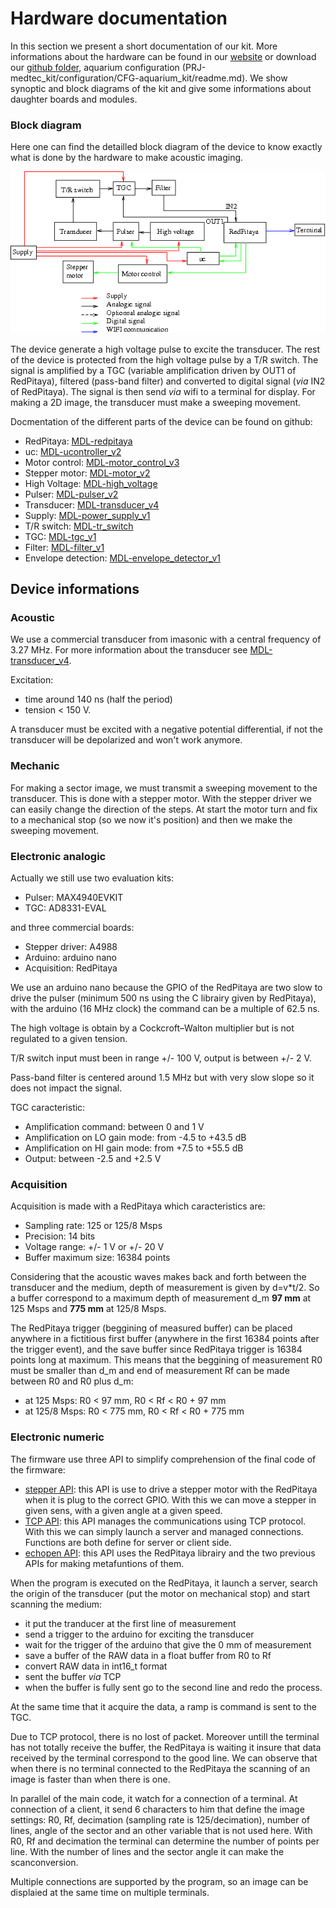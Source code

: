 # Hardware documentation

In this section we present a short documentation of our kit. More informations about the hardware can be found in our [website](http://echopen.org/doc-website/CAT-configuration/CFG-sweeping_probe/content.html) or download our [github folder](https://github.com/echopen/PRJ-medtec_kit), aquarium configuration (PRJ-medtec_kit/configuration/CFG-aquarium_kit/readme.md). We show synoptic and block diagrams of the kit and give some informations about daughter boards and modules.

<!--- ### Synoptic diagram

Here is a simple diagram presenting the general functions of the device. The display is made by a termianl such as a smartphone, a tablet or a computer.

![](./doc_hardware/synoptic_diagram.png) --->


### Block diagram

Here one can find the detailled block diagram of the device to know exactly what is done by the hardware to make acoustic imaging.

![](./doc_hardware/block_diagram2.png)

The device generate a high voltage pulse to excite the transducer. The rest of the device is protected from the high voltage pulse by a T/R switch. The signal is amplified by a TGC (variable amplification driven by OUT1 of RedPitaya), filtered (pass-band filter) and converted to digital signal (*via* IN2 of RedPitaya). The signal is then send *via* wifi to a terminal for display. For making a 2D image, the transducer must make a sweeping movement.

Docmentation of the different parts of the device can be found on github:

* RedPitaya: [MDL-redpitaya](https://github.com/echopen/PRJ-medtec_kit/tree/master/electronic/modules/hardware/MDL-redpitaya)
* uc: [MDL-ucontroller_v2](https://github.com/echopen/PRJ-medtec_kit/blob/master/electronic/modules/hardware/MDL-ucontroler/MDL-ucontroler_v2/readme.md)
* Motor control: [MDL-motor_control_v3](https://github.com/echopen/PRJ-medtec_kit/blob/master/electronic/modules/hardware/MDL-motor_control/MDL-motor_control_v3/readme.md)
* Stepper motor: [MDL-motor_v2](https://github.com/echopen/PRJ-medtec_kit/tree/master/electronic/modules/hardware/MDL-motor/MDL-motor_v2)
* High Voltage: [MDL-high_voltage](https://github.com/echopen/PRJ-medtec_kit/blob/master/electronic/modules/hardware/MDL-high_voltage/MDL-high_voltage_v1/readme.md)
* Pulser: [MDL-pulser_v2](https://github.com/echopen/PRJ-medtec_kit/blob/master/electronic/modules/hardware/MDL-pulser/MDL-pulser_v2/readme.md)
* Transducer: [MDL-transducer_v4](https://github.com/echopen/PRJ-medtec_kit/tree/master/electronic/modules/hardware/MDL-transducer/MDL-transducer_v4)
* Supply: [MDL-power_supply_v1](https://github.com/echopen/PRJ-medtec_kit/blob/master/electronic/modules/hardware/MDL-supply/MDL-supply_v1/readme.md)
* T/R switch: [MDL-tr_switch](https://github.com/echopen/PRJ-medtec_kit/blob/master/electronic/modules/hardware/MDL-tr_switch/MDL-tr_switch_v1/readme.md)
* TGC: [MDL-tgc_v1](https://github.com/echopen/PRJ-medtec_kit/blob/master/electronic/modules/hardware/MDL-tgc/MDL-tgc_v1/readme.md)
* Filter: [MDL-filter_v1](https://github.com/echopen/PRJ-medtec_kit/blob/master/electronic/modules/hardware/MDL-filter/MDL-filter_v1/readme.md)
* Envelope detection: [MDL-envelope_detector_v1](https://github.com/echopen/PRJ-medtec_kit/blob/master/electronic/modules/hardware/MDL-envelope_detector/MDL-envelope_detector_v1/readme.md)


## Device informations

### Acoustic

We use a commercial transducer from imasonic with a central frequency of 3.27 MHz. For more information about the transducer see [MDL-transducer_v4](https://github.com/echopen/PRJ-medtec_kit/tree/master/electronic/modules/hardware/MDL-transducer/MDL-transducer_v4).

Excitation:

* time around 140 ns (half the period)
* tension < 150 V.

A transducer must be excited with a negative potential differential, if not the transducer will be depolarized and won't work anymore.

### Mechanic

For making a sector image, we must transmit a sweeping movement to the transducer. This is done with a stepper motor. With the stepper driver we can easily change the direction of the steps. At start the motor turn and fix to a mechanical stop (so we now it's position) and then we make the sweeping movement.

### Electronic analogic

Actually we still use two evaluation kits:

* Pulser: MAX4940EVKIT
* TGC: AD8331-EVAL

and three commercial boards:

* Stepper driver: A4988
* Arduino: arduino nano
* Acquisition: RedPitaya

We use an arduino nano because the GPIO of the RedPitaya are two slow to drive the pulser (minimum 500 ns using the C librairy given by RedPitaya), with the arduino (16 MHz clock) the command can be a multiple of 62.5 ns.

The high voltage is obtain by a Cockcroft–Walton multiplier but is not regulated to a given tension.

T/R switch input must been in range +/- 100 V, output is between +/- 2 V.

Pass-band filter is centered around 1.5 MHz but with very slow slope so it does not impact the signal.

TGC caracteristic:

* Amplification command: between 0 and 1 V
* Amplification on LO gain mode: from -4.5 to +43.5 dB
* Amplification on HI gain mode: from +7.5 to +55.5 dB
* Output: between -2.5 and +2.5 V

### Acquisition

Acquisition is made with a RedPitaya which caracteristics are:

* Sampling rate: 125 or 125/8 Msps
* Precision: 14 bits
* Voltage range: +/- 1 V or +/- 20 V
* Buffer maximum size: 16384 points

Considering that the acoustic waves makes back and forth between the transducer and the medium, depth of measurement is given by d=v*t/2. So a buffer correspond to a maximum depth of measurement d_m **97 mm** at 125 Msps and **775 mm** at 125/8 Msps. 

The RedPitaya trigger (beggining of measured buffer) can be placed anywhere in a fictitious first buffer (anywhere in the first 16384 points after the trigger event), and the save buffer since RedPitaya trigger is 16384 points long at maximum. This means that the beggining of measurement R0 must be smaller than d_m and end of measurement Rf can be made between R0 and R0 plus d_m:

* at 125 Msps: R0 < 97 mm, R0 < Rf < R0 + 97 mm
* at 125/8 Msps: R0 < 775 mm, R0 < Rf < R0 + 775 mm

### Electronic numeric

The firmware use three API to simplify comprehension of the final code of the firmware:

* [stepper API](https://github.com/echopen/PRJ-medtec_kit/blob/master/electronic/modules/software/CFG-aquarium_kit/redpitaya/srcbin/stepper.h): this API is use to drive a stepper motor with the RedPitaya when it is plug to the correct GPIO. With this we can move a stepper in given sens, with a given angle at a given speed.
* [TCP API](https://github.com/echopen/PRJ-medtec_kit/blob/master/electronic/modules/software/CFG-aquarium_kit/redpitaya/srcbin/TCP_API.h): this API manages the communications using TCP protocol. With this we can simply launch a server and managed connections. Functions are both define for server or client side.
* [echopen API](https://github.com/echopen/PRJ-medtec_kit/blob/master/electronic/modules/software/CFG-aquarium_kit/redpitaya/srcbin/echopenRP.h): this API uses the RedPitaya librairy and the two previous APIs for making metafuntions of them.

When the program is executed on the RedPitaya, it launch a server, search the origin of the transducer (put the motor on mechanical stop) and start scanning the medium: 

* it put the tranducer at the first line of measurement
* send a trigger to the arduino for exciting the transducer
* wait for the trigger of the arduino that give the 0 mm of measurement
* save a buffer of the RAW data in a float buffer from R0 to Rf
* convert RAW data in int16_t format
* sent the buffer *via* TCP
* when the buffer is fully sent go to the second line and redo the process.

At the same time that it acquire the data, a ramp is command is sent to the TGC.

Due to TCP protocol, there is no lost of packet. Moreover untill the terminal has not totally receive the buffer, the RedPitaya is waiting it insure that data received by the terminal correspond to the good line. We can observe that when there is no terminal connected to the RedPitaya the scanning of an image is faster than when there is one.

In parallel of the main code, it watch for a connection of a terminal. At connection of a client, it send 6 characters to him that define the image settings: R0, Rf, decimation (sampling rate is 125/decimation), number of lines, angle of the sector and an other variable that is not used here. With R0, Rf and decimation the terminal can determine the number of points per line. With the number of lines and the sector angle it can make the scanconversion.

Multiple connections are supported by the program, so an image can be displaied at the same time on multiple terminals.



